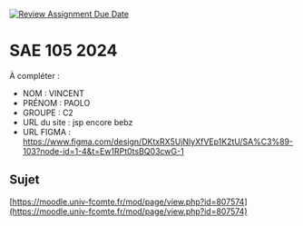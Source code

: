 [![Review Assignment Due Date](https://classroom.github.com/assets/deadline-readme-button-22041afd0340ce965d47ae6ef1cefeee28c7c493a6346c4f15d667ab976d596c.svg)](https://classroom.github.com/a/DNce7fkr)
# SAE 105 2024

À compléter :

- NOM : VINCENT
- PRÉNOM : PAOLO
- GROUPE : C2
- URL du site : jsp encore bebz
- URL FIGMA : https://www.figma.com/design/DKtxRX5UjNlyXfVEp1K2tU/SA%C3%89-103?node-id=1-4&t=Ew1RPt0tsBQ03cwG-1

## Sujet

[https://moodle.univ-fcomte.fr/mod/page/view.php?id=807574](https://moodle.univ-fcomte.fr/mod/page/view.php?id=807574)
